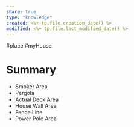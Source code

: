```yaml
---
share: true
type: "knowledge"
created: <%+ tp.file.creation_date() %> 
modified: <%+ tp.file.last_modified_date() %>
---
```

#place #myHouse 
# Summary
 
- Smoker Area
- Pergola
- Actual Deck Area
- House Wall Area
- Fence Line
- Power Pole Area